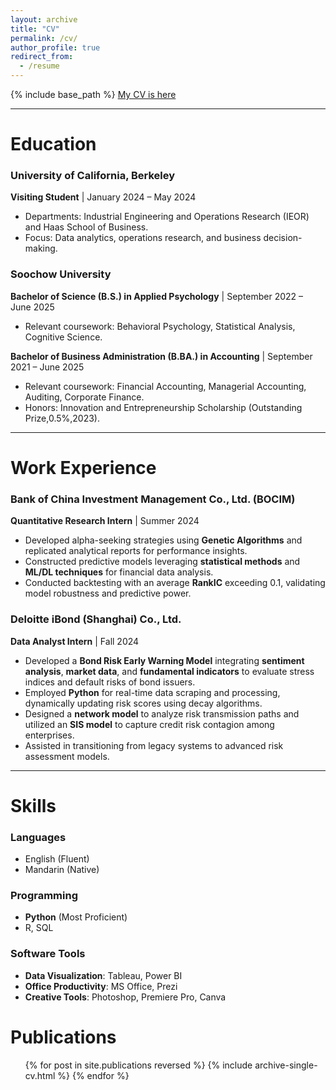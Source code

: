 ```yaml
---
layout: archive
title: "CV"
permalink: /cv/
author_profile: true
redirect_from:
  - /resume
---
```


{% include base_path %}
[My CV is here](https://drive.google.com/file/d/10TXgXLxSadKUjpItiY7A-hNLFdoSMkj8/view?usp=sharing)

---

Education
=========
### **University of California, Berkeley**  
**Visiting Student** | January 2024 – May 2024  
- Departments: Industrial Engineering and Operations Research (IEOR) and Haas School of Business.  
- Focus: Data analytics, operations research, and business decision-making.  

### **Soochow University**  
**Bachelor of Science (B.S.) in Applied Psychology** | September 2022 – June 2025  
- Relevant coursework: Behavioral Psychology, Statistical Analysis, Cognitive Science.  

**Bachelor of Business Administration (B.BA.) in Accounting** | September 2021 – June 2025  
- Relevant coursework: Financial Accounting, Managerial Accounting, Auditing, Corporate Finance.  
- Honors: Innovation and Entrepreneurship Scholarship (Outstanding Prize,0.5%,2023).  

---

Work Experience
===============

### **Bank of China Investment Management Co., Ltd. (BOCIM)**  
**Quantitative Research Intern** | Summer 2024  
- Developed alpha-seeking strategies using **Genetic Algorithms** and replicated analytical reports for performance insights.  
- Constructed predictive models leveraging **statistical methods** and **ML/DL techniques** for financial data analysis.  
- Conducted backtesting with an average **RankIC** exceeding 0.1, validating model robustness and predictive power.

### **Deloitte iBond (Shanghai) Co., Ltd.**  
**Data Analyst Intern** | Fall 2024  
- Developed a **Bond Risk Early Warning Model** integrating **sentiment analysis**, **market data**, and **fundamental indicators** to evaluate stress indices and default risks of bond issuers.  
- Employed **Python** for real-time data scraping and processing, dynamically updating risk scores using decay algorithms.  
- Designed a **network model** to analyze risk transmission paths and utilized an **SIS model** to capture credit risk contagion among enterprises.  
- Assisted in transitioning from legacy systems to advanced risk assessment models.  

---

Skills
======

### **Languages**  
- English (Fluent)  
- Mandarin (Native)  

### **Programming**  
- **Python** (Most Proficient)  
- R, SQL  

### **Software Tools**  
- **Data Visualization**: Tableau, Power BI  
- **Office Productivity**: MS Office, Prezi  
- **Creative Tools**: Photoshop, Premiere Pro, Canva  

Publications
======
  <ul>{% for post in site.publications reversed %}
    {% include archive-single-cv.html %}
  {% endfor %}</ul>
  


